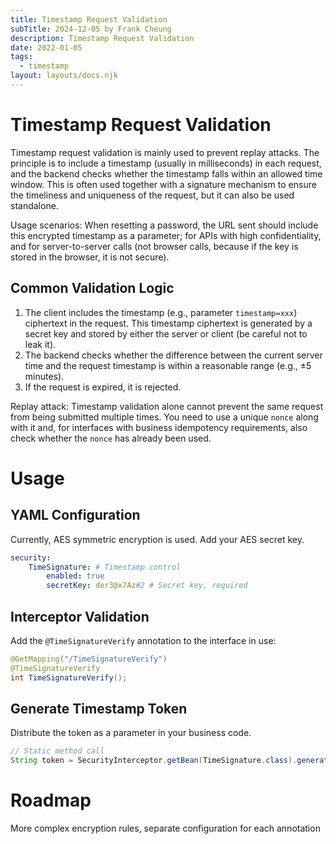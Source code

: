 ```yaml
---
title: Timestamp Request Validation
subTitle: 2024-12-05 by Frank Cheung
description: Timestamp Request Validation
date: 2022-01-05
tags:
  - timestamp
layout: layouts/docs.njk
---
```

# Timestamp Request Validation

Timestamp request validation is mainly used to prevent replay attacks. The principle is to include a timestamp (usually in milliseconds) in each request, and the backend checks whether the timestamp falls within an allowed time window. This is often used together with a signature mechanism to ensure the timeliness and uniqueness of the request, but it can also be used standalone.

Usage scenarios: When resetting a password, the URL sent should include this encrypted timestamp as a parameter; for APIs with high confidentiality, and for server-to-server calls (not browser calls, because if the key is stored in the browser, it is not secure).

## Common Validation Logic

1. The client includes the timestamp (e.g., parameter `timestamp=xxx`) ciphertext in the request. This timestamp ciphertext is generated by a secret key and stored by either the server or client (be careful not to leak it).
2. The backend checks whether the difference between the current server time and the request timestamp is within a reasonable range (e.g., ±5 minutes).
3. If the request is expired, it is rejected.

Replay attack: Timestamp validation alone cannot prevent the same request from being submitted multiple times. You need to use a unique `nonce` along with it and, for interfaces with business idempotency requirements, also check whether the `nonce` has already been used.

# Usage
## YAML Configuration
Currently, AES symmetric encryption is used. Add your AES secret key.

```yaml
security:
    TimeSignature: # Timestamp control
        enabled: true
        secretKey: der3@x7Az#2 # Secret key, required
```
## Interceptor Validation
Add the `@TimeSignatureVerify` annotation to the interface in use:
```java
@GetMapping("/TimeSignatureVerify")
@TimeSignatureVerify
int TimeSignatureVerify();
```

## Generate Timestamp Token
Distribute the token as a parameter in your business code.
```java
// Static method call
String token = SecurityInterceptor.getBean(TimeSignature.class).generateSignature();
```

# Roadmap
More complex encryption rules, separate configuration for each annotation